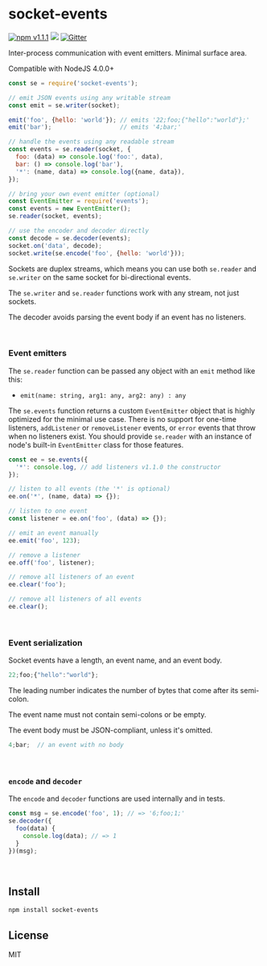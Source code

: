 # socket-events

[![npm v1.1.1](https://badge.fury.io/js/socket-events.svg)](https://www.npmjs.com/package/socket-events)
[![](https://david-dm.org/aleclarson/socket-events.svg)](https://www.npmjs.com/package/socket-events)
[![Gitter](https://img.shields.io/gitter/room/socket-events/support.svg)](https://gitter.im/socket-events/support)

Inter-process communication with event emitters. Minimal surface area.

Compatible with NodeJS 4.0.0+

```js
const se = require('socket-events');

// emit JSON events using any writable stream
const emit = se.writer(socket);

emit('foo', {hello: 'world'}); // emits '22;foo;{"hello":"world"};'
emit('bar');                   // emits '4;bar;'

// handle the events using any readable stream
const events = se.reader(socket, {
  foo: (data) => console.log('foo:', data),
  bar: () => console.log('bar'),
  '*': (name, data) => console.log({name, data}),
});

// bring your own event emitter (optional)
const EventEmitter = require('events');
const events = new EventEmitter();
se.reader(socket, events);

// use the encoder and decoder directly
const decode = se.decoder(events);
socket.on('data', decode);
socket.write(se.encode('foo', {hello: 'world'}));
```

Sockets are duplex streams, which means you can use both `se.reader` and
`se.writer` on the same socket for bi-directional events.

The `se.writer` and `se.reader` functions work with any stream, not just
sockets.

The decoder avoids parsing the event body if an event has no listeners.

&nbsp;

### Event emitters

The `se.reader` function can be passed any object with an `emit` method like this:
- `emit(name: string, arg1: any, arg2: any) : any`

The `se.events` function returns a custom `EventEmitter` object that is
highly optimized for the minimal use case. There is no support for one-time
listeners, `addListener` or `removeListener` events, or `error` events that
throw when no listeners exist. You should provide `se.reader` with an instance
of node's built-in `EventEmitter` class for those features.

```js
const ee = se.events({
  '*': console.log, // add listeners v1.1.0 the constructor
});

// listen to all events (the '*' is optional)
ee.on('*', (name, data) => {});

// listen to one event
const listener = ee.on('foo', (data) => {});

// emit an event manually
ee.emit('foo', 123);

// remove a listener
ee.off('foo', listener);

// remove all listeners of an event
ee.clear('foo');

// remove all listeners of all events
ee.clear();
```

&nbsp;

### Event serialization

Socket events have a length, an event name, and an event body.

```js
22;foo;{"hello":"world"};
```

The leading number indicates the number of bytes that come after
its semi-colon.

The event name must not contain semi-colons or be empty.

The event body must be JSON-compliant, unless it's omitted.

```js
4;bar;  // an event with no body
```

&nbsp;

### `encode` and `decoder`

The `encode` and `decoder` functions are used internally and in tests.

```js
const msg = se.encode('foo', 1); // => '6;foo;1;'
se.decoder({
  foo(data) {
    console.log(data); // => 1
  }
})(msg);
```

&nbsp;

## Install

```sh
npm install socket-events
```

## License

MIT
